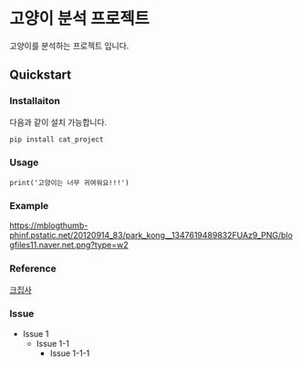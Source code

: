 # 고양이 분석 프로젝트
고양이를 분석하는 프로젝트 입니다.

## Quickstart
### Installaiton
다음과 같이 설치 가능합니다.

```
pip install cat_project
```

### Usage

```
print('고양이는 너무 귀여워요!!!')
```
### Example

https://mblogthumb-phinf.pstatic.net/20120914_83/park_kong__1347619489832FUAz9_PNG/blogfiles11.naver.net.png?type=w2

### Reference
[크집사](https://www.youtube.com/watch?v=I-3bfP9Jt0g)

### Issue
- Issue 1
  - Issue 1-1
    - Issue 1-1-1
